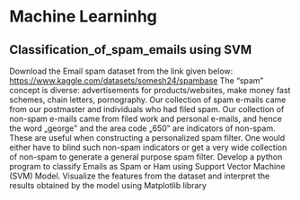 # Machine Learninhg
## Classification_of_spam_emails using SVM
Download the Email spam dataset from the link given below:
https://www.kaggle.com/datasets/somesh24/spambase
The “spam” concept is diverse: advertisements for products/websites, make money fast schemes, chain 
letters, pornography. Our collection of spam e-mails came from our postmaster and individuals who had 
filed spam. Our collection of non-spam e-mails came from filed work and personal e-mails, and hence 
the word „george‟ and the area code „650‟ are indicators of non-spam. These are useful when 
constructing a personalized spam filter. One would either have to blind such non-spam indicators or get 
a very wide collection of non-spam to generate a general purpose spam filter.
Develop a python program to classify Emails as Spam or Ham using Support Vector Machine (SVM) 
Model. Visualize the features from the dataset and interpret the results obtained by the model using Matplotlib library
